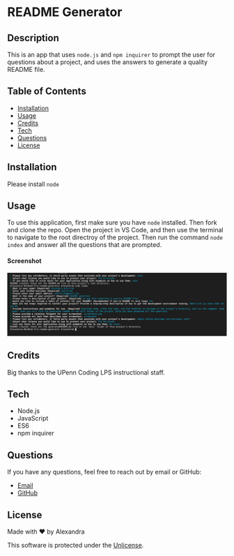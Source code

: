 # **README Generator**
  
  ## **Description**
 This is an app that uses `node.js` and `npm inquirer` to prompt the user for questions about a project, and uses the answers to generate a quality README file. 
  
  ## **Table of Contents**

  * [Installation](#installation)
  * [Usage](#usage)
  * [Credits](#credits)
  * [Tech](#tech)
  * [Questions](#questions)
  * [License](#license)
  
  ## **Installation**
  Please install `node`

  ## **Usage**
  To use this application, first make sure you have `node` installed. Then fork and clone the repo. Open the project in VS Code, and then use the terminal to navigate to the root directroy of the project. Then run the command `node index` and answer all the questions that are prompted. 

  #### **Screenshot**
  ![screenshot](screenshot.png)

  ## **Credits**
  Big thanks to the UPenn Coding LPS instructional staff. 

  ## **Tech**
  * Node.js
  * JavaScript
  * ES6
  * npm inquirer

  ## **Questions**
  If you have any questions, feel free to reach out by email or GitHub: <br/>
  * [Email](mailto:akelstrom@gmail.com)
  * [GitHub](www.github.com/akelstrom)
  
  ## **License**
  Made with ❤️ by Alexandra  

  This software is protected under the [Unlicense](https://choosealicense.com/licenses/unlicense/).





 

